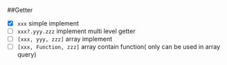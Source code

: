 ##Getter

 - [x] `xxx` simple implement
 - [ ] `xxx?.yyy.zzz` implement multi level getter
 - [ ] `[xxx, yyy, zzz]` array implement
 - [ ] `[xxx, Function, zzz]` array contain function( only can be used in array query)

